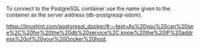 To connect to the PostgreSQL container use the name given to the container as the server address (db-postgresql-edom).

https://linuxhint.com/postgresql_docker/#:~:text=As%20you%20can%20see%2C%20for%20the%20db%20service%2C,know%20the%20IP%20address%20of%20your%20Docker%20host.